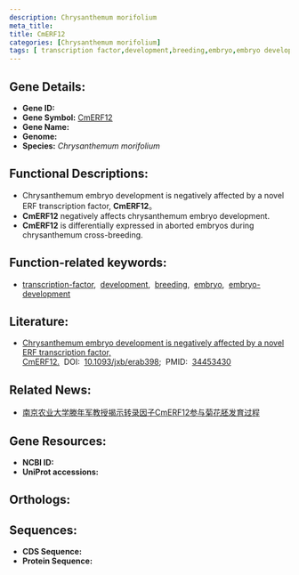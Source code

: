 ```yaml
---
description: Chrysanthemum morifolium
meta_title:
title: CmERF12
categories: [Chrysanthemum morifolium]
tags: [ transcription factor,development,breeding,embryo,embryo development ]
---
```


## Gene Details:
- **Gene ID:**	[]()
- **Gene Symbol:** <u> CmERF12 </u>
- **Gene Name:** 
- **Genome:** []()
- **Species:** *Chrysanthemum morifolium*

## Functional Descriptions:
   - Chrysanthemum embryo development is negatively affected by a novel ERF transcription factor, **CmERF12**。
   - **CmERF12** negatively affects chrysanthemum embryo development.
   - **CmERF12** is differentially expressed in aborted embryos during chrysanthemum cross-breeding.

## Function-related keywords:
   - [transcription-factor](/tags/transcription-factor/),&nbsp;&nbsp;[development](/tags/development/),&nbsp;&nbsp;[breeding](/tags/breeding/),&nbsp;&nbsp;[embryo](/tags/embryo/),&nbsp;&nbsp;[embryo-development](/tags/embryo-development/)

## Literature:
   - [Chrysanthemum embryo development is negatively affected by a novel ERF transcription factor, CmERF12.]( https://academic.oup.com/jxb/article/73/1/197/6358998?login=true)&nbsp;&nbsp;DOI:&nbsp;&nbsp;[10.1093/jxb/erab398](https://academic.oup.com/jxb/article/73/1/197/6358998?login=true);&nbsp;&nbsp;PMID:&nbsp;&nbsp;[34453430](https://pubmed.ncbi.nlm.nih.gov/34453430/)

## Related News:
   - [南京农业大学滕年军教授揭示转录因子CmERF12参与菊花胚发育过程](https://mp.weixin.qq.com/s?__biz=MzIyOTY2NDYyNQ==&mid=2247522125&idx=3&sn=d4ad3372319face6abe57d6bfaa362e2&chksm=e8bde553dfca6c4580aaabbd99efae8afa68c9313e831deaa5155d023bf93ba90aac28e2a97c&scene=27#wechat_redirect)

## Gene Resources:
- **NCBI ID:**  [](https://www.ncbi.nlm.nih.gov/gene/?term=)
- **UniProt accessions:** [](https://www.uniprot.org/uniprotkb//entry)

## Orthologs:

## Sequences:
- **CDS Sequence:**
- **Protein Sequence:**
